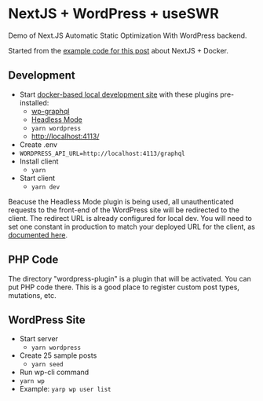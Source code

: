 # NextJS + WordPress + useSWR

Demo of Next.JS Automatic Static Optimization With WordPress backend.

Started from the [example code for this post](https://dev.to/shelob9/using-docker-for-local-development-of-headless-wordpress-apps-with-nextjs-1m85) about NextJS + Docker.

## Development

- Start [docker-based local development site](https://developer.wordpress.org/block-editor/packages/packages-env/) with these plugins pre-installed:
   - [wp-graphql](https://www.wpgraphql.com/)
   - [Headless Mode](https://wordpress.org/plugins/headless-mode)
   - `yarn wordpress`
   - [http://localhost:4113/](http://localhost:4113/)
 - Create .env
  - `WORDPRESS_API_URL=http://localhost:4113/graphql`
 - Install client
   - `yarn`
 - Start client
   - `yarn dev`


Beacuse the Headless Mode plugin is being used, all unauthenticated requests to the front-end of the WordPress site will be redirected to the client. The redirect URL is already configured for local dev. You will need to set one constant in production to match your deployed URL for the client, as [documented here](https://wordpress.org/plugins/headless-mode/#%0Ahow%20do%20i%20set%20it%20up%3F%0A).

## PHP Code

The directory "wordpress-plugin" is a plugin that will be activated. You can put PHP code there. This is a good place to register custom post types, mutations, etc.

## WordPress Site

- Start server
  - `yarn wordpress`
- Create 25 sample posts
  - `yarn seed`
 - Run wp-cli command
  - `yarn wp`
  - Example: `yarp wp user list`
